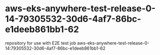 # aws-eks-anywhere-test-release-0-14-79305532-30d6-4af7-86bc-e1deeb861bb1-62
repository for use with E2E test job aws-eks-anywhere-test-release-0-14:79305532-30d6-4af7-86bc-e1deeb861bb1-62
